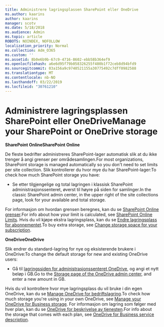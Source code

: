 ```yaml
---
title: Administrere lagringsplassen SharePoint eller OneDrive
ms.author: kaarins
author: kaarins
manager: scotv
ms.date: 5/18/2018
ms.audience: Admin
ms.topic: article
ROBOTS: NOINDEX, NOFOLLOW
localization_priority: Normal
ms.collection: Adm_O365
ms.custom: ''
ms.assetid: 8b0e6b9b-67c9-4716-8602-ebb58b364ef9
ms.openlocfilehash: a6e6d95f79b058326255f480b1f72ceb8d94bfd9
ms.sourcegitcommit: 03a156a9c9740521155a30775492c7dff0982588
ms.translationtype: MT
ms.contentlocale: nb-NO
ms.lasthandoff: 03/22/2019
ms.locfileid: "30761210"
---
```

# <a name="manage-your-sharepoint-or-onedrive-storage"></a><span data-ttu-id="2fee6-102">Administrere lagringsplassen SharePoint eller OneDrive</span><span class="sxs-lookup"><span data-stu-id="2fee6-102">Manage your SharePoint or OneDrive storage</span></span>

 <span data-ttu-id="2fee6-103">**SharePoint Online**</span><span class="sxs-lookup"><span data-stu-id="2fee6-103">**SharePoint Online**</span></span>
  
<span data-ttu-id="2fee6-104">De fleste bedrifter administreres SharePoint-lager automatisk slik at du ikke trenger å angi grenser per områdesamlingen.</span><span class="sxs-lookup"><span data-stu-id="2fee6-104">For most organizations, SharePoint storage is managed automatically so you don't need to set limits per site collection.</span></span> <span data-ttu-id="2fee6-105">Slik kontrollerer du hvor mye du har SharePoint-lager:</span><span class="sxs-lookup"><span data-stu-id="2fee6-105">To check how much SharePoint storage you have:</span></span>
  
- <span data-ttu-id="2fee6-106">Se etter tilgjengelige og total lagringen i klassisk SharePoint administrasjonssenteret, øverst til høyre på siden for samlinger.</span><span class="sxs-lookup"><span data-stu-id="2fee6-106">In the classic SharePoint admin center, in the upper right of the site collections page, look for your available and total storage.</span></span>
    
<span data-ttu-id="2fee6-107">For informasjon om hvordan grensen beregnes, kan du se [SharePoint Online grenser](https://go.microsoft.com/fwlink/p/?LinkID=856113).</span><span class="sxs-lookup"><span data-stu-id="2fee6-107">For info about how your limit is calculated, see [SharePoint Online Limits](https://go.microsoft.com/fwlink/p/?LinkID=856113).</span></span> <span data-ttu-id="2fee6-108">Hvis du vil kjøpe ekstra lagringsplass, kan du se [Endre lagringsplass for abonnementet](https://go.microsoft.com/fwlink/?linkid=866428).</span><span class="sxs-lookup"><span data-stu-id="2fee6-108">To buy extra storage, see [Change storage space for your subscription](https://go.microsoft.com/fwlink/?linkid=866428).</span></span>
  
 <span data-ttu-id="2fee6-109">**OneDrive**</span><span class="sxs-lookup"><span data-stu-id="2fee6-109">**OneDrive**</span></span>
  
<span data-ttu-id="2fee6-110">Slik endrer du standard-lagring for nye og eksisterende brukere i OneDrive:</span><span class="sxs-lookup"><span data-stu-id="2fee6-110">To change the default storage for new and existing OneDrive users:</span></span>
  
- <span data-ttu-id="2fee6-111">Gå til [lagringssiden for administrasjonssenteret OneDrive](https://admin.onedrive.com/?v=StorageSettings), og angi et nytt beløp i GB.</span><span class="sxs-lookup"><span data-stu-id="2fee6-111">Go to the [Storage page of the OneDrive admin center](https://admin.onedrive.com/?v=StorageSettings), and enter a new amount in GB.</span></span>
    
<span data-ttu-id="2fee6-112">Hvis du vil kontrollere hvor mye lagringsplass du vil bruke i din egen OneDrive, kan du se [Manage OneDrive for bedriftslagring](https://go.microsoft.com/fwlink/?linkid=866429).</span><span class="sxs-lookup"><span data-stu-id="2fee6-112">To check how much storage you're using in your own OneDrive, see [Manage your OneDrive for Business storage](https://go.microsoft.com/fwlink/?linkid=866429).</span></span> <span data-ttu-id="2fee6-113">For informasjon om lagring som følger med hver plan, kan du se [OneDrive for beskrivelse av tjenesten](https://go.microsoft.com/fwlink/p/?LinkID=826071).</span><span class="sxs-lookup"><span data-stu-id="2fee6-113">For info about the storage that comes with each plan, see [OneDrive for Business service description](https://go.microsoft.com/fwlink/p/?LinkID=826071).</span></span>
  

